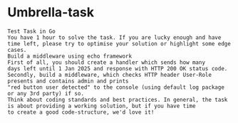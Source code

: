 # Umbrella-task
    Test Task in Go
    You have 1 hour to solve the task. If you are lucky enough and have time left, please try to optimise your solution or highlight some edge cases.
    Build a middleware using echo framework
    First of all, you should create a handler which sends how many
    days left until 1 Jan 2025 and response with HTTP 200 OK status code.
    Secondly, build a middleware, which checks HTTP header User-Role presents and contains admin and prints
    "red button user detected" to the console (using default log package or any 3rd party) if so.
    Think about coding standards and best practices. In general, the task is about providing a working solution, but if you have time
    to create a good code-structure, we'd love it!

